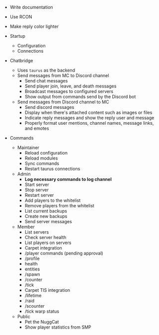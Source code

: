 - Write documentation

- Use RCON
- Make reply color lighter

- Startup
  - Configuration
  - Connections

- Chatbridge
  - Uses `taurus` as the backend
  - Send messages from MC to Discord channel
    - Send chat messages
    - Send player join, leave, and death messages
    - Broadcast messages to configured servers
    - Show output from commands send by the Discord bot
  - Send messages from Discord channel to MC
    - Send discord messages
    - Display when there's attached content such as images or files
    - Indicate reply messages and show the reply user and message
    - Properly format user mentions, channel names, message links, and emotes

- Commands
  - Maintainer
    - Reload configuration
    - Reload modules
    - Sync commands
    - Restart taurus connections
  - Admin
    - **Log necessary commands to log channel**
    - Start server
    - Stop server
    - Restart server
    - Add players to the whitelist
    - Remove players from the whitelist
    - List current backups
    - Create new backups
    - Send server messages
  - Member
    - List servers
    - Check server health
    - List players on servers
    - Carpet integration
     - /player commands (pending approval)
     - /profile
      - health
      - entities
     - /spawn
     - /counter
     - /tick
     - Carpet TIS integration
      - /lifetime
      - /raid
      - /scounter
      - /tick warp status
  - Public
    - Pet the NuggCat
    - Show player statistics from SMP
